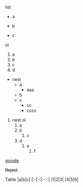 list
+ a
* b
- c

ol
1. a
3. b
2. c
4. d

+ nest
    + a
        - aaa
    - b
    + c
        - cc
        - cccc

1. nest ol
    1. a
    1. b
        1. c
    1. d
        1. e
            1. f

[google](https://google.co.jp/)

~~Reject~~

Table
|a|b|c|
|:-|-:|:--:|
|1|2|3|
|4|5|6|

